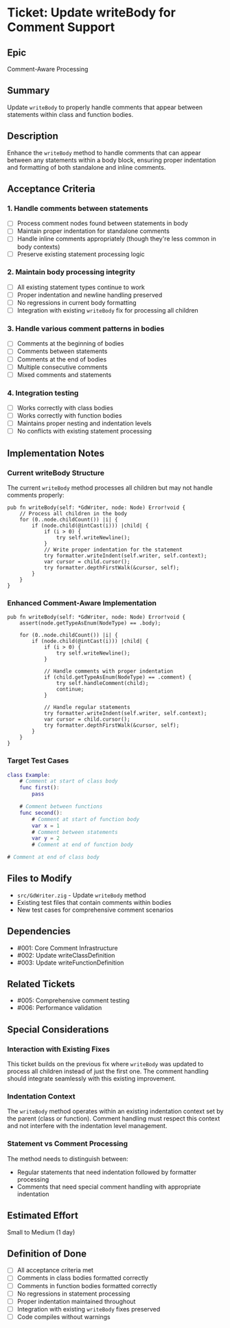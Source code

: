 # Ticket: Update writeBody for Comment Support

## Epic
Comment-Aware Processing

## Summary
Update `writeBody` to properly handle comments that appear between statements within class and function bodies.

## Description
Enhance the `writeBody` method to handle comments that can appear between any statements within a body block, ensuring proper indentation and formatting of both standalone and inline comments.

## Acceptance Criteria

### 1. Handle comments between statements
- [ ] Process comment nodes found between statements in body
- [ ] Maintain proper indentation for standalone comments
- [ ] Handle inline comments appropriately (though they're less common in body contexts)
- [ ] Preserve existing statement processing logic

### 2. Maintain body processing integrity
- [ ] All existing statement types continue to work
- [ ] Proper indentation and newline handling preserved
- [ ] No regressions in current body formatting
- [ ] Integration with existing `writeBody` fix for processing all children

### 3. Handle various comment patterns in bodies
- [ ] Comments at the beginning of bodies
- [ ] Comments between statements
- [ ] Comments at the end of bodies
- [ ] Multiple consecutive comments
- [ ] Mixed comments and statements

### 4. Integration testing
- [ ] Works correctly with class bodies
- [ ] Works correctly with function bodies
- [ ] Maintains proper nesting and indentation levels
- [ ] No conflicts with existing statement processing

## Implementation Notes

### Current writeBody Structure
The current `writeBody` method processes all children but may not handle comments properly:
```zig
pub fn writeBody(self: *GdWriter, node: Node) Error!void {
    // Process all children in the body
    for (0..node.childCount()) |i| {
        if (node.child(@intCast(i))) |child| {
            if (i > 0) {
                try self.writeNewline();
            }
            // Write proper indentation for the statement
            try formatter.writeIndent(self.writer, self.context);
            var cursor = child.cursor();
            try formatter.depthFirstWalk(&cursor, self);
        }
    }
}
```

### Enhanced Comment-Aware Implementation
```zig
pub fn writeBody(self: *GdWriter, node: Node) Error!void {
    assert(node.getTypeAsEnum(NodeType) == .body);

    for (0..node.childCount()) |i| {
        if (node.child(@intCast(i))) |child| {
            if (i > 0) {
                try self.writeNewline();
            }

            // Handle comments with proper indentation
            if (child.getTypeAsEnum(NodeType) == .comment) {
                try self.handleComment(child);
                continue;
            }

            // Handle regular statements
            try formatter.writeIndent(self.writer, self.context);
            var cursor = child.cursor();
            try formatter.depthFirstWalk(&cursor, self);
        }
    }
}
```

### Target Test Cases
```gd
class Example:
    # Comment at start of class body
    func first():
        pass

    # Comment between functions
    func second():
        # Comment at start of function body
        var x = 1
        # Comment between statements
        var y = 2
        # Comment at end of function body

# Comment at end of class body
```

## Files to Modify
- `src/GdWriter.zig` - Update `writeBody` method
- Existing test files that contain comments within bodies
- New test cases for comprehensive comment scenarios

## Dependencies
- #001: Core Comment Infrastructure
- #002: Update writeClassDefinition
- #003: Update writeFunctionDefinition

## Related Tickets
- #005: Comprehensive comment testing
- #006: Performance validation

## Special Considerations

### Interaction with Existing Fixes
This ticket builds on the previous fix where `writeBody` was updated to process all children instead of just the first one. The comment handling should integrate seamlessly with this existing improvement.

### Indentation Context
The `writeBody` method operates within an existing indentation context set by the parent (class or function). Comment handling must respect this context and not interfere with the indentation level management.

### Statement vs Comment Processing
The method needs to distinguish between:
- Regular statements that need indentation followed by formatter processing
- Comments that need special comment handling with appropriate indentation

## Estimated Effort
Small to Medium (1 day)

## Definition of Done
- [ ] All acceptance criteria met
- [ ] Comments in class bodies formatted correctly
- [ ] Comments in function bodies formatted correctly
- [ ] No regressions in statement processing
- [ ] Proper indentation maintained throughout
- [ ] Integration with existing `writeBody` fixes preserved
- [ ] Code compiles without warnings